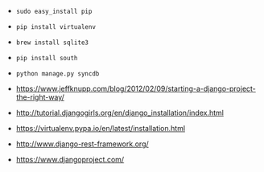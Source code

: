 
+ `sudo easy_install pip`

+ `pip install virtualenv`

+ `brew install sqlite3`

+ `pip install south`

+ `python manage.py syncdb`


+ https://www.jeffknupp.com/blog/2012/02/09/starting-a-django-project-the-right-way/

+ http://tutorial.djangogirls.org/en/django_installation/index.html

+ https://virtualenv.pypa.io/en/latest/installation.html

+ http://www.django-rest-framework.org/

+ https://www.djangoproject.com/